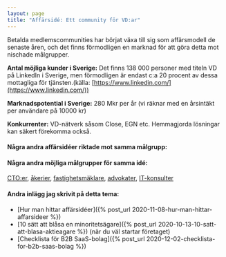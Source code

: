 ```yaml
---
layout: page
title: "Affärsidé: Ett community för VD:ar"
---
```

Betalda medlemscommunities har börjat växa till sig som affärsmodell de senaste åren, och det finns förmodligen en marknad för att göra detta mot nischade målgrupper.

**Antal möjliga kunder i Sverige:** Det finns 138 000 personer med titeln VD på LinkedIn i Sverige, men förmodligen är endast c:a 20 procent av dessa mottagliga för tjänsten.(källa: [https://www.linkedin.com/](https://www.linkedin.com/))

**Marknadspotential i Sverige:** 280 Mkr per år (vi räknar med en årsintäkt per användare på 10000 kr)

**Konkurrenter:** VD-nätverk såsom Close, EGN etc. Hemmagjorda lösningar kan säkert förekomma också.

#### Några andra affärsidéer riktade mot samma målgrupp:



#### Några andra möjliga målgrupper för samma idé:
[CTO:er](/affarsideer/ett-community-for-cto-er/), [åkerier](/affarsideer/ett-community-for-akerier/), [fastighetsmäklare](/affarsideer/ett-community-for-fastighetsmaklare/), [advokater](/affarsideer/ett-community-for-advokater/), [IT-konsulter](/affarsideer/ett-community-for-it-konsulter/)

#### Andra inlägg jag skrivit på detta tema:
- [Hur man hittar affärsidéer]({% post_url 2020-11-08-hur-man-hittar-affarsideer %})
- [10 sätt att blåsa en minoritetsägare]({% post_url 2020-10-13-10-satt-att-blasa-aktieagare %}) (när du väl startar företaget)
- [Checklista för B2B SaaS-bolag]({% post_url 2020-12-02-checklista-for-b2b-saas-bolag %})

